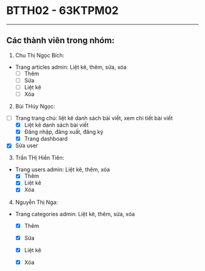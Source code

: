# BTTH02 - 63KTPM02

---

## Các thành viên trong nhóm:
1. Chu Thị Ngọc Bích:
- Trang articles admin: Liệt kê, thêm, sửa, xóa
  - [ ] Thêm
  - [ ] Sửa
  - [ ] Liệt kê
  - [ ] Xóa

2. Bùi THúy Ngọc:
- [ ] Trang trang chủ: liệt kê danh sách bài viết, xem chi tiết bài viết
  - [x] Liệt kê danh sách bài viết
  - [x] Đăng nhập, đăng xuất, đăng ký
  - [x] Trang dashboard
- [x] Sửa user

3. Trần THị Hiền Tiên:
- Trang users admin: Liệt kê, thêm, xóa
  - [x] Thêm
  - [x] Liệt kê
  - [x] Xóa

4. Nguyễn Thị Nga: 
- Trang categories admin: Liệt kê, thêm, sửa, xóa
  - [x] Thêm
  - [x] Sửa
  - [x] Liệt kê
  - [x] Xóa


